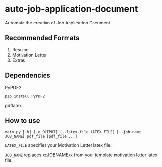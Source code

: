 # auto-job-application-document

Automate the creation of Job Application Document

## Recommended Formats
1. Resume
2. Motivation Letter
3. Extras

## Dependencies
PyPDF2

`pip install PyPDF2`

pdflatex

## How to use

`main.py [-h] [-o OUTPUT] [--latex-file LATEX_FILE] [--job-name JOB_NAME] pdf_file [pdf_file ...]`

`LATEX_FILE` specifies your Motivation Letter latex file.

`JOB_NAME` replaces xxJOBNAMExx from your template motivation letter latex file.
